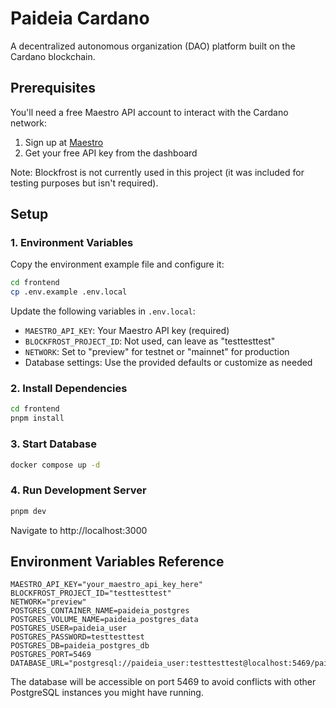 # Paideia Cardano

A decentralized autonomous organization (DAO) platform built on the Cardano blockchain.

## Prerequisites

You'll need a free Maestro API account to interact with the Cardano network:

1. Sign up at [Maestro](https://docs.gomaestro.org/)
2. Get your free API key from the dashboard

Note: Blockfrost is not currently used in this project (it was included for testing purposes but isn't required).

## Setup

### 1. Environment Variables

Copy the environment example file and configure it:

```bash
cd frontend
cp .env.example .env.local
```

Update the following variables in `.env.local`:

- `MAESTRO_API_KEY`: Your Maestro API key (required)
- `BLOCKFROST_PROJECT_ID`: Not used, can leave as "testtesttest"
- `NETWORK`: Set to "preview" for testnet or "mainnet" for production
- Database settings: Use the provided defaults or customize as needed

### 2. Install Dependencies

```bash
cd frontend
pnpm install
```

### 3. Start Database

```bash
docker compose up -d
```

### 4. Run Development Server

```bash
pnpm dev
```

Navigate to http://localhost:3000

## Environment Variables Reference

```env
MAESTRO_API_KEY="your_maestro_api_key_here"
BLOCKFROST_PROJECT_ID="testtesttest"
NETWORK="preview"
POSTGRES_CONTAINER_NAME=paideia_postgres
POSTGRES_VOLUME_NAME=paideia_postgres_data
POSTGRES_USER=paideia_user
POSTGRES_PASSWORD=testtesttest
POSTGRES_DB=paideia_postgres_db
POSTGRES_PORT=5469
DATABASE_URL="postgresql://paideia_user:testtesttest@localhost:5469/paideia_postgres_db"
```

The database will be accessible on port 5469 to avoid conflicts with other PostgreSQL instances you might have running.
